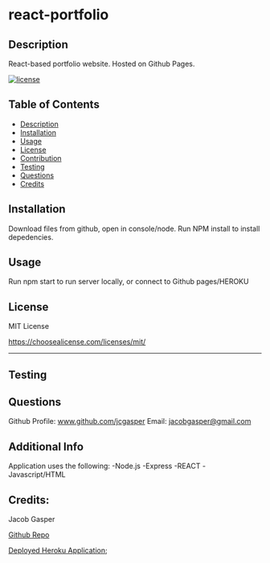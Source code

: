 # react-portfolio

## Description

  React-based portfolio website. Hosted on Github Pages.
  
  [![license](https://img.shields.io/badge/license-MITLicense-blue)](https://shields.io)
  
  ## Table of Contents 
  
  
  - [Description](#description)
  - [Installation](#installation)
  - [Usage](#usage)
  - [License](#license)
  - [Contribution](#contribution)
  - [Testing](#testing)
  - [Questions](#questions)
  - [Credits](#credits)
  
  
  ## Installation
  Download files from github, open in console/node. Run NPM install to install depedencies.
  
  ## Usage
  Run npm start to run server locally, or connect to Github pages/HEROKU



  ## License
  MIT License

  https://choosealicense.com/licenses/mit/


  ---
  
  
  ## Testing
  

  ## Questions
  Github Profile: www.github.com/jcgasper
  Email: jacobgasper@gmail.com

 
  ## Additional Info
  Application uses the following:
  -Node.js
  -Express
  -REACT
  -Javascript/HTML
  

  ## Credits:

  Jacob Gasper

  [Github Repo](https://github.com/jcgasper/react-portfolio "Github Repo")
  
  

  [Deployed Heroku Application](https://jcgasper.github.io/react-portfolio/ "Heroku app");